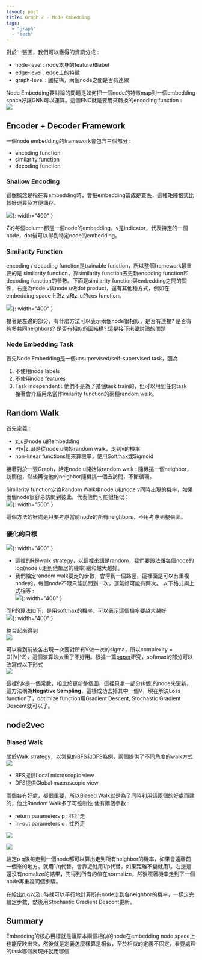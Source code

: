 ```yaml
---
layout: post
title: Graph 2 - Node Embedding
tags: 
  - "graph" 
  - "tech"
---
```

對於一張圖，我們可以獲得的資訊分成 :  
- node-level : node本身的feature和label
- edge-level : edge上的特徵
- graph-level : 圖結構，兩個node之間是否有連線

Node Embedding要討論的問題是如何把一個node的特徵map到一個embedding space好讓GNN可以運算。這個ENC就是要用來轉換的encoding function :  
![](https://i.imgur.com/bGAPUA9.png)  

## Encoder + Decoder Framework

一個node embedding的framework會包含三個部分 :  
- encoding function
- similarity function
- decoding function


### Shallow Encoding 
這個概念是指在算embedding時，會把embedding當成是查表，這種矩陣格式比較好運算及方便儲存。  

![](https://i.imgur.com/VX6ZHoE.png){: width="400" }  

Z的每個column都是一個node的embedding，v是indicator，代表特定的一個node，dot後可以得到特定node的embedding。  

### Similarity Function
encoding / decoding function是trainable function，所以整個framework最重要的是 similarity function，靠similarity function去更新encoding function和decoding function的參數。下面是similarity function與embedding之間的關係，右邊為node v與node u做dot product，還有其他種方式，例如在embedding space上取z_v和z_u的cos function。  

![](https://i.imgur.com/LOGBy9e.png){: width="400" }

接著是左邊的部分，有什麼方法可以表示兩個node很相似，是否有連接? 是否有夠多共同neighbors? 是否有相似的圖結構? 這是接下來要討論的問題  

### Node Embedding Task
首先Node Embedding是一個unsupervised/self-supervised task，因為  
1. 不使用node labels  
2. 不使用node features  
3. Task independent : 他們不是為了某個task train的，但可以用到任何task  
接著會介紹用來當作imilarity function的兩種random walk。  

## Random Walk 
首先定義 :  
- z_u是node u的embedding
- P(v|z_u)是從node u開始random walk，走到v的機率
- non-linear functions用來算機率，使用Softmax或Sigmoid

接著對於一張Graph，給定node u開始做random walk : 隨機挑一個neighbor，訪問他，然後再從他的neighbor隨機挑一個去訪問，不斷循環。  

Similarity function定為Random Walk中node u和node v同時出現的機率，如果兩個node很容易訪問到彼此，代表他們可能很相似：  
![](https://i.imgur.com/TH9IrjZ.png){: width="500" }  

這個方法的好處是只要考慮當前node的所有neighbors，不用考慮到整張圖。  

### 優化的目標 
![](https://i.imgur.com/702f4dZ.png){: width="400" }  
 
- 這裡的R是walk strategy，以這裡來講是random，我們要設法讓每個node的log(node u走到他鄰居的機率)總和越大越好。
- 我們給定random walk要走的步數，會得到一個路徑，這裡面是可以有重複node的，每個node不限只能訪問到一次，運氣好可能有兩次。
以下格式與上式相等 :  
![](https://i.imgur.com/oUnJzbv.png){: width="400" }  

而P的算法如下，是用softmax的機率，可以表示這個機率要越大越好  
![](https://i.imgur.com/arufzun.png){: width="400" }  

整合起來得到  
![](https://i.imgur.com/9kQCJ61.png)  

可以看到前後各出現一次要對所有V做一次的sigma，所以complexity = O(|V|^2)，這個演算法太重了不好用。根據一篇[paper](https://arxiv.org/pdf/1402.3722.pdf)研究，softmax的部分可以改寫成以下形式  
![](https://i.imgur.com/T6CDVfo.png)  

這裡的k是一個常數，相比於更新整個圖，這裡只拿一部分(k個)的node來更新，這方法稱為**Negative Sampling**，這樣成功去掉其中一個V，現在解決Loss function了，optimize function用Gradient Descent, Stochastic Gradient Descent就可以了。  

## node2vec
### Biased Walk
關於Walk strategy，以常見的BFS和DFS為例，兩個提供了不同角度的walk方式   
![](https://i.imgur.com/eeOreDd.png)  
- BFS提供Local microscopic view 
- DFS提供Global macroscopic view

兩個各有好處，都很重要，所以Biased Walk就是為了同時利用這兩個的好處而建的，他比Random Walk多了可控制性
他有兩個參數 :  
- return parameters p : 往回走
- In-out parameters q : 往外走

![](https://i.imgur.com/LmAu666.png)  

![](https://i.imgur.com/9sbdvMX.png)  

給定p q後每走到一個node都可以算出走到所有neighbor的機率，如果會遠離前一個來的地方，就用1/q代替，會靠近就用1/p代替，如果距離不變就用1。右邊是還沒有nomalize的結果，先得到所有的值在normalize，然後照著機率走到下一個node再重複同個步驟。  

在給出p,q以及u時就可以平行地計算所有node走到各neighbor的機率，一樣走完給定步數，然後用Stochastic Gradient Descent更新。  


## Summary
Embedding的核心目標就是讓原本兩個相似的node在embedding node space上也能反映出來，然後就是定義怎麼樣算是相似，至於相似的定義不固定，看要處理的task哪個表現好就用哪個  


